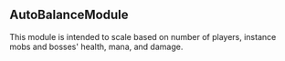 ## AutoBalanceModule

This module is intended to scale based on number of players, instance mobs and bosses' health, mana, and damage.

